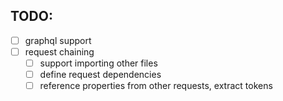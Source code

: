 ## TODO:
- [ ] graphql support
- [ ] request chaining
    - [ ] support importing other files
    - [ ] define request dependencies
    - [ ] reference properties from other requests, extract tokens

